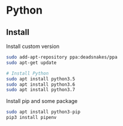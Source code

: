 # Python

## Install

Install custom version

```sh
sudo add-apt-repository ppa:deadsnakes/ppa
sudo apt-get update

# Install Python
sudo apt install python3.5
sudo apt install python3.6
sudo apt install python3.7
```

Install pip and some package

```sh
sudo apt install python3-pip
pip3 install pipenv
```